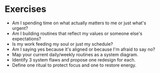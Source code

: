 # Exercises

- Am I spending time on what actually matters to me or just what's urgent?
- Am I building routines that reflect my values or someone else's expectations?
- Is my work feeding my soul or just my schedule?
- Am I saying yes because it's aligned or because I'm afraid to say no?
- Map your current daily/weekly routines as a system diagram.
- Identify 3 system flaws and propose one redesign for each.
- Define one ritual to protect focus and one to restore energy.
